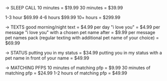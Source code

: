 → SLEEP CALL
10 minutes = $19.99
30 minutes = $39.99

1-3 hour $69.99
4-6 hours
$99.99
10+ hours = $299.99

→ TEXTS
good morning/night text = $4.99 per day "i love you" = $4.99
per message "i love you" with a chosen pet name after = $9.99
per message pet names pack (regular texting with additional pet name of your choice) = $69.99

→ STATUS
putting you in my status = $34.99
putting you in my status with a pet name in front of your name = $49.99

→ MATCHING PFPS
10 minutes of matching pfp = $9.99 30 minutes of matching pfp = $24.99 1-2 hours of matching pfp = $49.99
